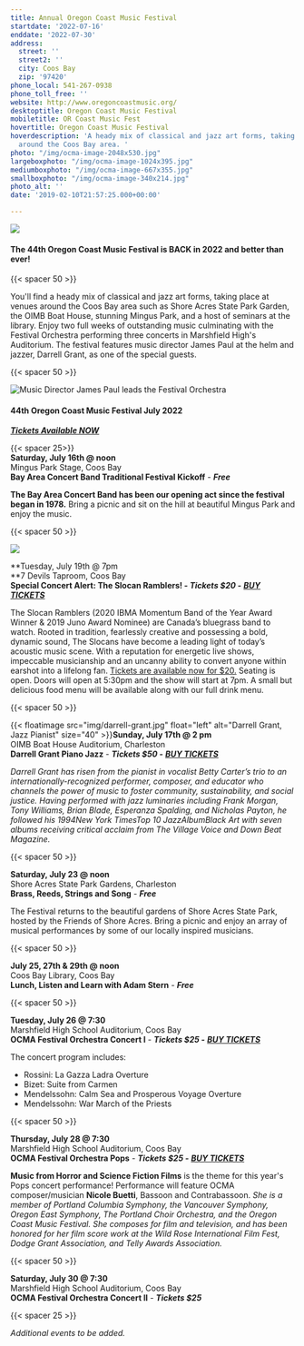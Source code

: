 ```yaml
---
title: Annual Oregon Coast Music Festival
startdate: '2022-07-16'
enddate: '2022-07-30'
address:
  street: ''
  street2: ''
  city: Coos Bay
  zip: '97420'
phone_local: 541-267-0938
phone_toll_free: ''
website: http://www.oregoncoastmusic.org/
desktoptitle: Oregon Coast Music Festival
mobiletitle: OR Coast Music Fest
hovertitle: Oregon Coast Music Festival
hoverdescription: 'A heady mix of classical and jazz art forms, taking place at venues
  around the Coos Bay area. '
photo: "/img/ocma-image-2048x530.jpg"
largeboxphoto: "/img/ocma-image-1024x395.jpg"
mediumboxphoto: "/img/ocma-image-667x355.jpg"
smallboxphoto: "/img/ocma-image-340x214.jpg"
photo_alt: ''
date: '2019-02-10T21:57:25.000+00:00'

---
```

![](/img/ocma-image.jpeg)

#### **The 44th Oregon Coast Music Festival is BACK in 2022 and better than ever!**

{{< spacer 50 >}}

You'll find a heady mix of classical and jazz art forms, taking place at venues around the Coos Bay area such as Shore Acres State Park Garden, the OIMB Boat House, stunning Mingus Park, and a host of seminars at the library. Enjoy two full weeks of outstanding music culminating with the Festival Orchestra performing three concerts in Marshfield High's Auditorium. The festival features music director James Paul at the helm and jazzer, Darrell Grant, as one of the special guests.

{{< spacer 50 >}}

![Music Director James Paul leads the Festival Orchestra](/img/concert-2_2019_07-27-2019_038_-1.jpg "Music Director James Paul leads the Festival Orchestra")

#### 44th Oregon Coast Music Festival July 2022

[**_Tickets Available NOW_**](https://www.oregoncoastmusic.org/#)

{{< spacer 25>}}  
**Saturday, July 16th @ noon**  
Mingus Park Stage, Coos Bay  
**Bay Area Concert Band Traditional Festival Kickoff** - **_Free_**

**The Bay Area Concert Band has been our opening act since the festival began in 1978.** Bring a picnic and sit on the hill at beautiful Mingus Park and enjoy the music.

{{< spacer 50 >}}

**![](/img/slocan.jpeg)**

**Tuesday, July 19th @ 7pm  
**7 Devils Taproom, Coos Bay  
**Special Concert Alert: The Slocan Ramblers! - _Tickets $20 -_** [**_BUY TICKETS_**](https://www.7devilsbrewery.com/store/p147/SlocanRamblers.html#/)

The Slocan Ramblers (2020 IBMA Momentum Band of the Year Award Winner & 2019 Juno Award Nominee) are Canada’s bluegrass band to watch. Rooted in tradition, fearlessly creative and possessing a bold, dynamic sound, The Slocans have become a leading light of today’s acoustic music scene. With a reputation for energetic live shows, impeccable musicianship and an uncanny ability to convert anyone within earshot into a lifelong fan. [Tickets are available now for $20.](https://www.7devilsbrewery.com/store/p147/SlocanRamblers.html#/) Seating is open. Doors will open at 5:30pm and the show will start at 7pm. A small but delicious food menu will be available along with our full drink menu.

{{< spacer 50 >}}

{{< floatimage src="img/darrell-grant.jpg" float="left" alt="Darrell Grant, Jazz Pianist" size="40" >}}**Sunday, July 17th @ 2 pm**  
OIMB Boat House Auditorium, Charleston  
**Darrell Grant Piano Jazz** - **_Tickets $50 -_** [**_BUY TICKETS_**](https://checkout.square.site/buy/TUOL3UDPOPSUYBAGOXBNRDM3)

_Darrell Grant has risen from the pianist in vocalist Betty Carter’s trio to an internationally-recognized performer, composer, and educator who channels the power of music to foster community, sustainability, and social justice. Having performed with jazz luminaries including Frank Morgan, Tony Williams, Brian Blade, Esperanza Spalding, and Nicholas Payton, he followed his 1994New York TimesTop 10 JazzAlbumBlack Art with seven albums receiving critical acclaim from The Village Voice and Down Beat Magazine._

{{< spacer 50 >}}

**Saturday, July 23 @ noon**  
Shore Acres State Park Gardens, Charleston  
**Brass, Reeds, Strings and Song** - **_Free_**

The Festival returns to the beautiful gardens of Shore Acres State Park, hosted by the Friends of Shore Acres. Bring a picnic and enjoy an array of musical performances by some of our locally inspired musicians.

{{< spacer 50 >}}

**July 25, 27th & 29th @ noon**  
Coos Bay Library, Coos Bay  
**Lunch, Listen and Learn with Adam Stern** - **_Free_**

{{< spacer 50 >}}

**Tuesday, July 26 @ 7:30**  
Marshfield High School Auditorium, Coos Bay  
**OCMA Festival Orchestra Concert I** - **_Tickets $25 -_** [**_BUY TICKETS_**](https://checkout.square.site/buy/645R7MXRLINQS3FHOQW7TGPU)

The concert program includes: 

* Rossini: La Gazza Ladra Overture
* Bizet: Suite from Carmen
* Mendelssohn: Calm Sea and Prosperous Voyage Overture
* Mendelssohn: War March of the Priests

{{< spacer 50 >}}

**Thursday, July 28 @ 7:30**  
Marshfield High School Auditorium, Coos Bay  
**OCMA Festival Orchestra Pops** - **_Tickets $25 -_** [**_BUY TICKETS_**](https://checkout.square.site/buy/SCLZCAQ67O2FSPOIODEJDW6G)

**Music from Horror and Science Fiction Films** is the theme for this year's Pops concert performance! Performance will feature OCMA composer/musician **Nicole Buetti**, Bassoon and Contrabassoon. _She is a member of Portland Columbia Symphony, the Vancouver Symphony, Oregon East Symphony, The Portland Choir Orchestra, and the Oregon Coast Music Festival. She composes for film and television, and has been honored for her film score work at the Wild Rose International Film Fest, Dodge Grant Association, and Telly Awards Association._

{{< spacer 50 >}}

**Saturday, July 30 @ 7:30**  
Marshfield High School Auditorium, Coos Bay  
**OCMA Festival Orchestra Concert II**  - **_Tickets $25_**

{{< spacer 25 >}}

_Additional events to be added._